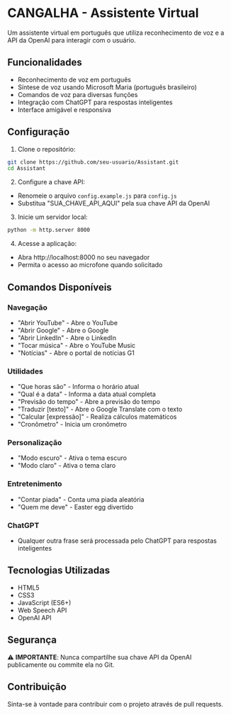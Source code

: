 # CANGALHA - Assistente Virtual

Um assistente virtual em português que utiliza reconhecimento de voz e a API da OpenAI para interagir com o usuário.

## Funcionalidades

- Reconhecimento de voz em português
- Síntese de voz usando Microsoft Maria (português brasileiro)
- Comandos de voz para diversas funções
- Integração com ChatGPT para respostas inteligentes
- Interface amigável e responsiva

## Configuração

1. Clone o repositório:
```bash
git clone https://github.com/seu-usuario/Assistant.git
cd Assistant
```

2. Configure a chave API:
- Renomeie o arquivo `config.example.js` para `config.js`
- Substitua "SUA_CHAVE_API_AQUI" pela sua chave API da OpenAI

3. Inicie um servidor local:
```bash
python -m http.server 8000
```

4. Acesse a aplicação:
- Abra http://localhost:8000 no seu navegador
- Permita o acesso ao microfone quando solicitado

## Comandos Disponíveis

### Navegação
- "Abrir YouTube" - Abre o YouTube
- "Abrir Google" - Abre o Google
- "Abrir LinkedIn" - Abre o LinkedIn
- "Tocar música" - Abre o YouTube Music
- "Notícias" - Abre o portal de notícias G1

### Utilidades
- "Que horas são" - Informa o horário atual
- "Qual é a data" - Informa a data atual completa
- "Previsão do tempo" - Abre a previsão do tempo
- "Traduzir [texto]" - Abre o Google Translate com o texto
- "Calcular [expressão]" - Realiza cálculos matemáticos
- "Cronômetro" - Inicia um cronômetro

### Personalização
- "Modo escuro" - Ativa o tema escuro
- "Modo claro" - Ativa o tema claro

### Entretenimento
- "Contar piada" - Conta uma piada aleatória
- "Quem me deve" - Easter egg divertido

### ChatGPT
- Qualquer outra frase será processada pelo ChatGPT para respostas inteligentes

## Tecnologias Utilizadas

- HTML5
- CSS3
- JavaScript (ES6+)
- Web Speech API
- OpenAI API

## Segurança

⚠️ **IMPORTANTE**: Nunca compartilhe sua chave API da OpenAI publicamente ou commite ela no Git.

## Contribuição

Sinta-se à vontade para contribuir com o projeto através de pull requests. 

